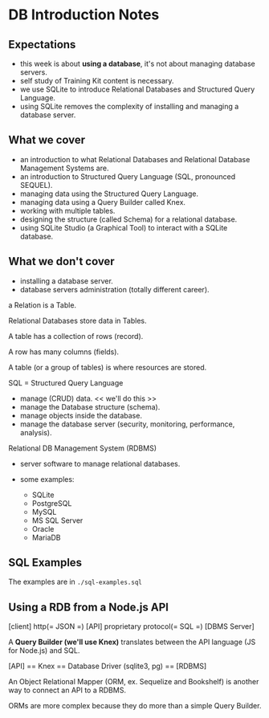 # DB Introduction Notes

## Expectations

- this week is about **using a database**, it's not about managing database servers.
- self study of Training Kit content is necessary.
- we use SQLite to introduce Relational Databases and Structured Query Language.
- using SQLite removes the complexity of installing and managing a database server.

## What we cover

- an introduction to what Relational Databases and Relational Database Management Systems are.
- an introduction to Structured Query Language (SQL, pronounced SEQUEL).
- managing data using the Structured Query Language.
- managing data using a Query Builder called Knex.
- working with multiple tables.
- designing the structure (called Schema) for a relational database.
- using SQLite Studio (a Graphical Tool) to interact with a SQLite database.

## What we don't cover

- installing a database server.
- database servers administration (totally different career).

a Relation is a Table.

Relational Databases store data in Tables.

A table has a collection of rows (record).

A row has many columns (fields).

A table (or a group of tables) is where resources are stored.

SQL = Structured Query Language

- manage (CRUD) data. << we'll do this >>
- manage the Database structure (schema).
- manage objects inside the database.
- manage the database server (security, monitoring, performance, analysis).

Relational DB Management System (RDBMS)

- server software to manage relational databases.
- some examples:

  - SQLite
  - PostgreSQL
  - MySQL
  - MS SQL Server
  - Oracle
  - MariaDB

## SQL Examples

The examples are in `./sql-examples.sql`

## Using a RDB from a Node.js API

[client] http(= JSON =) [API] proprietary protocol(= SQL =) [DBMS Server]

A **Query Builder (we'll use Knex)** translates between the API language (JS for Node.js) and SQL.

[API] == Knex == Database Driver (sqlite3, pg) == [RDBMS]

An Object Relational Mapper (ORM, ex. Sequelize and Bookshelf) is another way to connect an API to a RDBMS.

ORMs are more complex because they do more than a simple Query Builder.